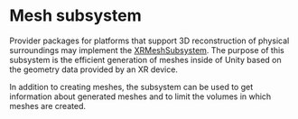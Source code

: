 # Mesh subsystem

Provider packages for platforms that support 3D reconstruction of physical surroundings may implement the [XRMeshSubsystem](https://docs.unity3d.com/ScriptReference/XR.XRMeshSubsystem.html). The purpose of this subsystem is the efficient generation of meshes inside of Unity based on the geometry data provided by an XR device.

In addition to creating meshes, the subsystem can be used to get information about generated meshes and to limit the volumes in which meshes are created.
